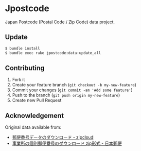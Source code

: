 # Jpostcode

Japan Postcode (Postal Code / Zip Code) data project.

## Update

```bash
$ bundle install
$ bundle exec rake jpostcode:data:update_all
```

## Contributing

1. Fork it
2. Create your feature branch (`git checkout -b my-new-feature`)
3. Commit your changes (`git commit -am 'Add some feature'`)
4. Push to the branch (`git push origin my-new-feature`)
5. Create new Pull Request

## Acknowledgement

Original data available from:

- [郵便番号データのダウンロード \- zipcloud](http://zipcloud.ibsnet.co.jp/)
- [事業所の個別郵便番号のダウンロード zip形式 \- 日本郵便](http://www.post.japanpost.jp/zipcode/dl/jigyosyo/index-zip.html)
